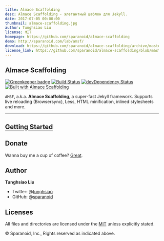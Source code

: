 ```yaml
---
title: Almace Scaffolding
desc: Almace Scaffolding - элегантный шаблон для Jekyll.
date: 2017-07-05 00:00:00
thumbnail: almace-scaffolding.jpg
author: Tunghsiao Liu
license: MIT
homepage: https://github.com/sparanoid/almace-scaffolding
demo: http://sparanoid.com/lab/amsf/
download: https://github.com/sparanoid/almace-scaffolding/archive/master.zip
license_link: https://github.com/sparanoid/almace-scaffolding/blob/master/LICENSE
---
```

## Almace Scaffolding

[![Greenkeeper badge](https://badges.greenkeeper.io/sparanoid/almace-scaffolding.svg)](https://greenkeeper.io/)
[![Build Status](https://travis-ci.org/sparanoid/almace-scaffolding.svg)](https://travis-ci.org/sparanoid/almace-scaffolding)
[![devDependency Status](https://david-dm.org/sparanoid/almace-scaffolding/dev-status.svg)](https://david-dm.org/sparanoid/almace-scaffolding#info=devDependencies)
[![Built with Almace Scaffolding](https://d349cztnlupsuf.cloudfront.net/amsf-badge.svg)](https://sparanoid.com/lab/amsf/)

`AMSF`, a.k.a. **Almace Scaffolding**, a super-fast Jekyll framework. Supports live reloading (Browsersync), Less, HTML minification, inlined stylesheets and more.

-----

## [Getting Started](https://sparanoid.com/lab/amsf/getting-started.html)

## Donate

Wanna buy me a cup of coffee? [Great](https://sparanoid.com/donate/).

## Author

**Tunghsiao Liu**

- Twitter: @[tunghsiao](https://twitter.com/tunghsiao)
- GitHub: @[sparanoid](https://github.com/sparanoid)

## Licenses

All files and directories are licensed under the [MIT](http://www.opensource.org/licenses/mit-license.php) unless explicitly stated.

© Sparanoid, Inc., Rights reserved as indicated above.
